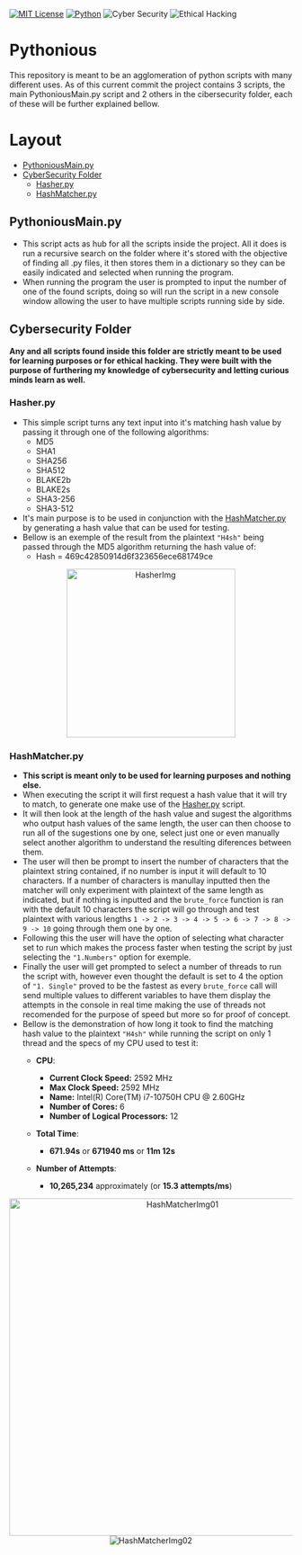 [![MIT License](https://img.shields.io/badge/License-MIT-red.svg)](https://choosealicense.com/licenses/mit/)
[![Python](https://img.shields.io/badge/Python-3.12-blue)](https://choosealicense.com/licenses)
![Cyber Security](https://img.shields.io/badge/Cyber%20Security-yellow)
![Ethical Hacking](https://img.shields.io/badge/Ethical%20Hacking-lightblue)

# Pythonious
This repository is meant to be an agglomeration of python scripts with many different uses.
As of this current commit the project contains 3 scripts, the main PythoniousMain.py script and 2 others in the cibersecurity folder, each of these will be further explained bellow.

# Layout
- [PythoniousMain.py](#pythoniousmainpy)
- [CyberSecurity Folder](#cybersecurity-folder)
  - [Hasher.py](#hasherpy)
  - [HashMatcher.py](#hashmatcherpy)


## PythoniousMain.py
- This script acts as hub for all the scripts inside the project. All it does is run a recursive search on the folder where it's stored with the objective of finding all .py files, it then stores them in a dictionary so they can be easily indicated and selected when running the program.
- When running the program the user is prompted to input the number of one of the found scripts, doing so will run the script in a new console window allowing the user to have multiple scripts running side by side.
  
## Cybersecurity Folder
**Any and all scripts found inside this folder are strictly meant to be used for learning purposes or for ethical hacking. They were built with the purpose of furthering my knowledge of cybersecurity and letting curious minds learn as well.**

### Hasher.py
- This simple script turns any text input into it's matching hash value by passing it through one of the following algorithms:
    - MD5
    - SHA1
    - SHA256
    - SHA512
    - BLAKE2b
    - BLAKE2s
    - SHA3-256
    - SHA3-512
- It's main purpose is to be used in conjunction with the [HashMatcher.py](#hashmatcherpy) by generating a hash value that can be used for testing.
- Bellow is an exemple of the result from the plaintext `"H4sh"` being passed through the MD5 algorithm returning the hash value of:
  - Hash = 469c42850914d6f323656ece681749ce
  
<div align="center">
 <img src="https://github.com/user-attachments/assets/65d78b54-ebd5-4da8-ad45-904124333ea0" alt="HasherImg" height="300"/>
</div>

### HashMatcher.py
- **This script is meant only to be used for learning purposes and nothing else.**
- When executing the script it will first request a hash value that it will try to match, to generate one make use of the [Hasher.py](#hasherpy) script.
- It will then look at the length of the hash value and sugest the algorithms who output hash values of the same length, the user can then choose to run all of the sugestions one by one, select just one or even manually select another algorithm to understand the resulting diferences between them.
- The user will then be prompt to insert the number of characters that the plaintext string contained, if no number is input it will default to 10 characters. If a number of characters is manullay inputted then the matcher will only experiment with plaintext of the same length as indicated, but if nothing is inputted and the `brute_force` function is ran with the default 10 characters the script will go through and test plaintext with various lengths `1 -> 2 -> 3 -> 4 -> 5 -> 6 -> 7 -> 8 -> 9 -> 10` going through them one by one.
- Following this the user will have the option of selecting what character set to run which makes the process faster when testing the script by just selecting the `"1.Numbers"` option for exemple.
- Finally the user will get prompted to select a number of threads to run the script with, however even thought the default is set to 4 the option of `"1. Single"` proved to be the fastest as every `brute_force` call will send multiple values to different variables to have them display the attempts in the console in real time making the use of threads not recomended for the purpose of speed but more so for proof of concept.
- Bellow is the demonstration of how long it took to find the matching hash value to the plaintext `"H4sh"` while running the script on only 1 thread and the specs of my CPU used to test it:
  - **CPU**:   
    - **Current Clock Speed:** 2592 MHz
    - **Max Clock Speed:** 2592 MHz
    - **Name:** Intel(R) Core(TM) i7-10750H CPU @ 2.60GHz
    - **Number of Cores:** 6
    - **Number of Logical Processors:** 12
    
  - **Total Time**:
    - **671.94s** or **671940 ms** or **11m 12s**
    
  - **Number of Attempts**:
    - **10,265,234** approximately (or **15.3 attempts/ms**)
  
<div align="center">
  <img src="https://github.com/user-attachments/assets/002c0d95-5c6f-46c2-b2ee-1bd93783e2d6" alt="HashMatcherImg01" height="600"/>
  <img src="https://github.com/user-attachments/assets/11c2a591-4c03-4968-ae92-ff2fbc95a7ac" alt="HashMatcherImg02"/>
</div>
